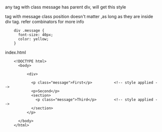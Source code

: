 any tag with class message has parent div, will get this style

tag with message class position doesn't matter ,as long as they are inside div tag. refer combinators for more info

        div .message {
          font-size: 40px;
          color: yellow;
        }
        
index.html

        <!DOCTYPE html>
          <body>

              <div>

                <p class="message">First</p>          <!-- style applied -->
                <p>Second</p>
                <section>
                  <p class="message">Third</p>        <!-- style applied -->
                </section>
              </p>

          </body>
        </html>
